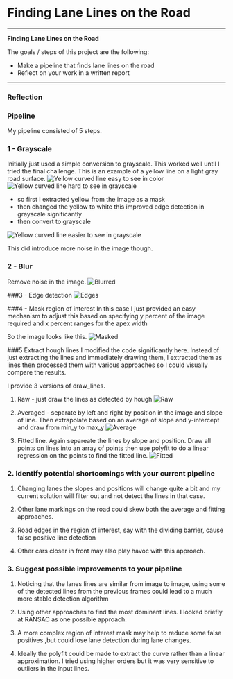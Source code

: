 # **Finding Lane Lines on the Road**

---

**Finding Lane Lines on the Road**

The goals / steps of this project are the following:
* Make a pipeline that finds lane lines on the road
* Reflect on your work in a written report


[//]: # (Image References)

[input_curve2]: ./write_up_images/curve2.jpg "YellowLine"
[bad_gray_scale]: ./write_up_images/curve2.jpg/gray_bad_yellow_contrast.jpg "Bad Gray"
[good_gray_scale]: ./write_up_images/curve2.jpg/gray_good_yellow_contrast.jpg "Good Gray"
[blur]: ./write_up_images/curve2.jpg/blur.jpg "Blurred"
[edges]: ./write_up_images/curve2.jpg/edges.jpg "Edges"
[masked]: ./write_up_images/curve2.jpg/masked.jpg "Masked"
[raw]: ./write_up_images/curve2.jpg/raw.jpg "Raw"
[average]: ./write_up_images/curve2.jpg/average.jpg "Average"
[fitted]: ./write_up_images/curve2.jpg/interp.jpg "Fitted"
[final]: ./write_up_images/curve2.jpg/final.jpg "Final"

---

### Reflection

### Pipeline

My pipeline consisted of 5 steps.
### 1 - Grayscale
Initially just used a simple conversion to grayscale. This worked well until I tried the final challenge.
This is an example of a yellow line on a light gray road surface.
![Yellow curved line easy to see in color][input_curve2]
![Yellow curved line hard to see in grayscale][bad_gray_scale]

- so first I extracted yellow from the image as a mask
- then changed the yellow to white this improved edge detection in grayscale significantly
- then convert to grayscale

![Yellow curved line easier to see in grayscale][good_gray_scale]

This did introduce more noise in the image though.

### 2 - Blur
Remove noise in the image.
![Blurred][blur]


###3 - Edge detection
![Edges][edges]

###4 - Mask region of interest
In this case I just provided an easy mechanism to adjust this based on specifying
y percent of the image required and x percent ranges for the apex width

So the image looks like this.
![Masked][masked]

###5 Extract hough lines
I modified the code significantly here. Instead of just extracting the lines
and immediately drawing them, I extracted them as lines then processed them
with various approaches so I could visually compare the results.

I provide 3 versions of draw_lines.

1) Raw - just draw the lines as detected by hough
![Raw][raw]



2) Averaged - separate by left and right by position in the image and slope of line. Then
   extrapolate based on an average of slope and y-intercept and draw from min_y to max_y
![Average][average]

3) Fitted line. Again separeate the lines by slope and position. Draw all points on lines
   into an array of points then use polyfit to do a linear regression on the points to find
   the fitted line.
![Fitted][fitted]


### 2. Identify potential shortcomings with your current pipeline


1) Changing lanes the slopes and positions will change quite a bit and my current
solution will filter out and not detect the lines in that case.

2) Other lane markings on the road could skew both the average and fitting approaches.

3) Road edges in the region of interest, say with the dividing barrier, cause false positive
   line detection

4) Other cars closer in front may also play havoc with this approach.

### 3. Suggest possible improvements to your pipeline


1) Noticing that the lanes lines are similar from image to image, using some of the detected lines
from the previous frames could lead to a much more stable detection algorithm

2) Using other approaches to find the most dominant lines. I looked briefly at RANSAC as one
possible approach.

3) A more complex region of interest mask may help to reduce some false positives ,but could lose
   lane detection during lane changes.

4) Ideally the polyfit could be made to extract the curve rather than a linear approximation. I tried
using higher orders but it was very sensitive to outliers in the input lines.
